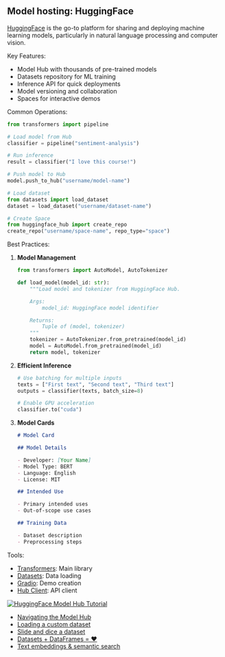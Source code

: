 ## Model hosting: HuggingFace

[HuggingFace](https://huggingface.co/) is the go-to platform for sharing and deploying machine learning models, particularly in natural language processing and computer vision.

Key Features:

- Model Hub with thousands of pre-trained models
- Datasets repository for ML training
- Inference API for quick deployments
- Model versioning and collaboration
- Spaces for interactive demos

Common Operations:

```python
from transformers import pipeline

# Load model from Hub
classifier = pipeline("sentiment-analysis")

# Run inference
result = classifier("I love this course!")

# Push model to Hub
model.push_to_hub("username/model-name")

# Load dataset
from datasets import load_dataset
dataset = load_dataset("username/dataset-name")

# Create Space
from huggingface_hub import create_repo
create_repo("username/space-name", repo_type="space")
```

Best Practices:

1. **Model Management**

   ```python
   from transformers import AutoModel, AutoTokenizer

   def load_model(model_id: str):
       """Load model and tokenizer from HuggingFace Hub.

       Args:
           model_id: HuggingFace model identifier

       Returns:
           Tuple of (model, tokenizer)
       """
       tokenizer = AutoTokenizer.from_pretrained(model_id)
       model = AutoModel.from_pretrained(model_id)
       return model, tokenizer
   ```

2. **Efficient Inference**

   ```python
   # Use batching for multiple inputs
   texts = ["First text", "Second text", "Third text"]
   outputs = classifier(texts, batch_size=8)

   # Enable GPU acceleration
   classifier.to("cuda")
   ```

3. **Model Cards**

   ```markdown
   # Model Card

   ## Model Details

   - Developer: [Your Name]
   - Model Type: BERT
   - Language: English
   - License: MIT

   ## Intended Use

   - Primary intended uses
   - Out-of-scope use cases

   ## Training Data

   - Dataset description
   - Preprocessing steps
   ```

Tools:

- [Transformers](https://huggingface.co/transformers/): Main library
- [Datasets](https://huggingface.co/docs/datasets/): Data loading
- [Gradio](https://gradio.app/): Demo creation
- [Hub Client](https://huggingface.co/docs/huggingface_hub/): API client

[![HuggingFace Model Hub Tutorial](https://i.ytimg.com/vi_webp/XvSGPZFEjDY/sddefault.webp)](https://youtu.be/XvSGPZFEjDY)

- [Navigating the Model Hub](https://youtu.be/XvSGPZFEjDY)
- [Loading a custom dataset](https://youtu.be/HyQgpJTkRdE)
- [Slide and dice a dataset](https://youtu.be/tqfSFcPMgOI)
- [Datasets + DataFrames = ❤️](https://youtu.be/tfcY1067A5Q)
- [Text embeddings & semantic search](https://youtu.be/OATCgQtNX2o)
